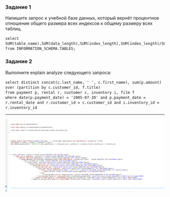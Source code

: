 ### Задание 1

Напишите запрос к учебной базе данных, который вернёт процентное отношение общего размера всех индексов к общему размеру всех таблиц.

```
select SUM(table_name),SUM(data_length),SUM(index_length),SUM(index_length)/SUM(data_length)*100 from INFORMATION_SCHEMA.TABLES;
```




### Задание 2


Выполните explain analyze следующего запроса:

```
select distinct concat(c.last_name, ' ', c.first_name), sum(p.amount) over (partition by c.customer_id, f.title)
from payment p, rental r, customer c, inventory i, film f
where date(p.payment_date) = '2005-07-30' and p.payment_date = r.rental_date and r.customer_id = c.customer_id and i.inventory_id = r.inventory_id
```
---


 ![alt text](https://github.com/KonstantinKaizen/homework/blob/main/homework-12.05/1.png)































